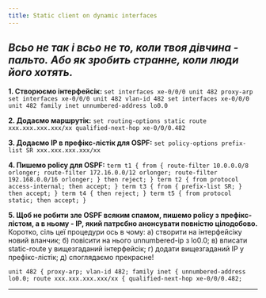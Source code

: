 ```yaml
---
title: Static client on dynamic interfaces
---
```


_Всьо не так і всьо не то, коли твоя дівчина - пальто._
_Або як зробить странне, коли люди його хотять._
-----


**1. Створюємо інтерфейсік:**
`set interfaces xe-0/0/0 unit 482 proxy-arp
set interfaces xe-0/0/0 unit 482 vlan-id 482
set interfaces xe-0/0/0 unit 482 family inet unnumbered-address lo0.0`

**2. Додаємо маршрутік:**
`set routing-options static route xxx.xxx.xxx.xxx/xx qualified-next-hop xe-0/0/0.482`

**3. Додаємо IP в префікс-лістік для OSPF:**
`set policy-options prefix-list SR xxx.xxx.xxx.xxx/xx`

**4. Пишемо policy для OSPF:**
`term t1 {
from {
route-filter 10.0.0.0/8 orlonger;
route-filter 172.16.0.0/12 orlonger;
route-filter 192.168.0.0/16 orlonger;
}
then reject;
}
term t2 {
from protocol access-internal;
then accept;
}
term t3 {
from {
prefix-list SR;
}
then accept;
}
term t4 {
then reject;
}
term t5 {
from protocol static;
then accept;
}
`

**5. Щоб не робити зле OSPF всяким спамом, пишемо policy з префікс-лістом, а в ньому - IP, який патрєбно анонсувати повністю цілодобово.**
Коротко, сіль цеї процедури ось в чому:
а) створити на інтерфейсіку новий вланчик;
б) повісити на нього unnumbered-ip з lo0.0;
в) вписати static-route у вищезгаданий інтерфейсік;
г) додати вищезгаданий IP у префікс-лістік;
д) споглядаємо прекрасне!

`unit 482 {
proxy-arp;
vlan-id 482;
family inet {
unnumbered-address lo0.0;
route xxx.xxx.xxx.xxx/xx {
qualified-next-hop xe-0/0/0.482;`

-----

